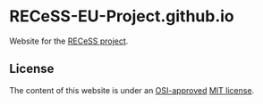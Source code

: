 # RECeSS-EU-Project.github.io

Website for the [RECeSS project](http://recess-eu-project.github.io/). 

## License 

The content of this website is under an [OSI-approved](https://opensource.org/licenses/) [MIT license](https://raw.githubusercontent.com/RECeSS-EU-Project/RECeSS-EU-Project.github.io/main/LICENSE).